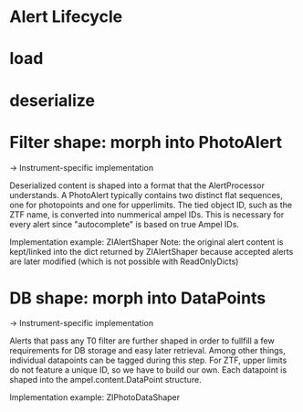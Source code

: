 
# Alert Lifecycle

# load
# deserialize

# Filter shape: morph into PhotoAlert

-> Instrument-specific implementation

Deserialized content is shaped into a format that the AlertProcessor understands.
A PhotoAlert typically contains two distinct flat sequences, one for photopoints and one for upperlimits. 
The tied object ID, such as the ZTF name, is converted into nummerical ampel IDs.
This is necessary for every alert since "autocomplete" is based on true Ampel IDs.

Implementation example: ZIAlertShaper
Note: the original alert content is kept/linked into the dict returned by ZIAlertShaper
because accepted alerts are later modified (which is not possible with ReadOnlyDicts)


# DB shape: morph into DataPoints

-> Instrument-specific implementation

Alerts that pass any T0 filter are further shaped in order to fullfill 
a few requirements for DB storage and easy later retrieval.
Among other things, individual datapoints can be tagged during this step.
For ZTF, upper limits do not feature a unique ID, so we have to build our own.
Each datapoint is shaped into the ampel.content.DataPoint structure.

Implementation example: ZIPhotoDataShaper
